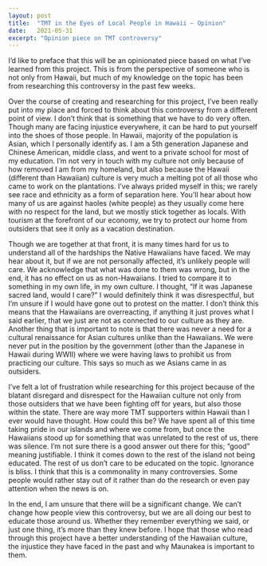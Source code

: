 ```yaml
---
layout: post
title:  "TMT in the Eyes of Local People in Hawaii – Opinion"
date:   2021-05-31 
excerpt: "Opinion piece on TMT controversy"
---
```


I’d like to preface that this will be an opinionated piece based on what I’ve learned from this project. This is from the perspective of someone who is not only from Hawaii, but much of my knowledge on the topic has been from researching this controversy in the past few weeks. 

Over the course of creating and researching for this project, I’ve been really put into my place and forced to think about this controversy from a different point of view. I don’t think that is something that we have to do very often. Though many are facing injustice everywhere, it can be hard to put yourself into the shoes of those people. In Hawaii, majority of the population is Asian, which I personally identify as. I am a 5th generation Japanese and Chinese American, middle class, and went to a private school for most of my education. I’m not very in touch with my culture not only because of how removed I am from my homeland, but also because the Hawaii (different than Hawaiian) culture is very much a melting pot of all those who came to work on the plantations. I’ve always prided myself in this; we rarely see race and ethnicity as a form of separation here. You’ll hear about how many of us are against haoles (white people) as they usually come here with no respect for the land, but we mostly stick together as locals. With tourism at the forefront of our economy, we try to protect our home from outsiders that see it only as a vacation destination.

Though we are together at that front, it is many times hard for us to understand all of the hardships the Native Hawaiians have faced. We may hear about it, but if we are not personally affected, it’s unlikely people will care. We acknowledge that what was done to them was wrong, but in the end, it has no effect on us as non-Hawaiians. I tried to compare it to something in my own life, in my own culture. I thought, “If it was Japanese sacred land, would I care?” I would definitely think it was disrespectful, but I’m unsure if I would have gone out to protest on the matter. I don’t think this means that the Hawaiians are overreacting, if anything it just proves what I said earlier, that we just are not as connected to our culture as they are. Another thing that is important to note is that there was never a need for a cultural renaissance for Asian cultures unlike than the Hawaiians. We were never put in the position by the government (other than the Japanese in Hawaii during WWII) where we were having laws to prohibit us from practicing our culture. This says so much as we Asians came in as outsiders. 

I’ve felt a lot of frustration while researching for this project because of the blatant disregard and disrespect for the Hawaiian culture not only from those outsiders that we have been fighting off for years, but also those within the state. There are way more TMT supporters within Hawaii than I ever would have thought. How could this be? We have spent all of this time taking pride in our islands and where we come from, but once the Hawaiians stood up for something that was unrelated to the rest of us, there was silence. I’m not sure there is a good answer out there for this; “good” meaning justifiable. I think it comes down to the rest of the island not being educated. The rest of us don’t care to be educated on the topic. Ignorance is bliss. I think that this is a commonality in many controversies. Some people would rather stay out of it rather than do the research or even pay attention when the news is on. 

In the end, I am unsure that there will be a significant change. We can’t change how people view this controversy, but we are all doing our best to educate those around us. Whether they remember everything we said, or just one thing, it’s more than they knew before. I hope that those who read through this project have a better understanding of the Hawaiian culture, the injustice they have faced in the past and why Maunakea is important to them. 

